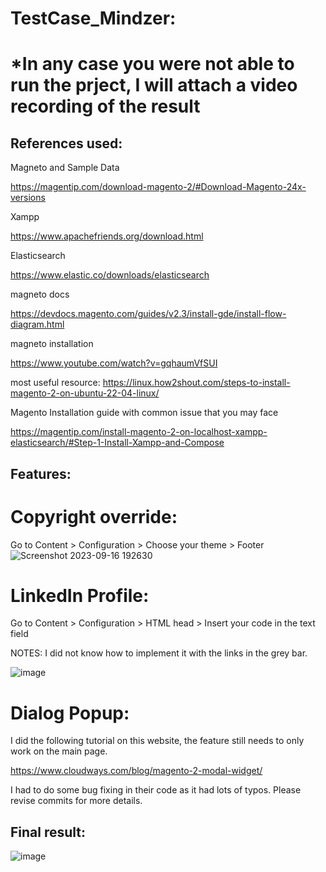 # TestCase_Mindzer:
#  *In any case you were not able to run the prject, I will attach a video recording of the result

## References used:

Magneto and Sample Data

https://magentip.com/download-magento-2/#Download-Magento-24x-versions 

Xampp

https://www.apachefriends.org/download.html

Elasticsearch

https://www.elastic.co/downloads/elasticsearch

magneto docs

https://devdocs.magento.com/guides/v2.3/install-gde/install-flow-diagram.html

magneto installation

https://www.youtube.com/watch?v=gqhaumVfSUI

most useful resource: https://linux.how2shout.com/steps-to-install-magento-2-on-ubuntu-22-04-linux/

Magento Installation guide with common issue that you may face

https://magentip.com/install-magento-2-on-localhost-xampp-elasticsearch/#Step-1-Install-Xampp-and-Compose

##  Features:

# Copyright override:
Go to Content > Configuration > Choose your theme > Footer
![Screenshot 2023-09-16 192630](https://github.com/AhmedMakhlooqDev/TestCase_Mindzer/assets/76881779/a1924768-b4a6-4aca-9190-e854348d50f6)

# LinkedIn Profile:
Go to Content > Configuration > HTML head > Insert your code in the text field 

NOTES: I did not know how to implement it with the links in the grey bar.

![image](https://github.com/AhmedMakhlooqDev/TestCase_Mindzer/assets/76881779/f10888c8-a713-4aa3-ad7e-62581b384d2b)

# Dialog Popup:
I did the following tutorial on this website, the feature still needs to only work on the main page.

https://www.cloudways.com/blog/magento-2-modal-widget/ 

I had to do some bug fixing in their code as it had lots of typos. Please revise commits for more details.

## Final result: 
![image](https://github.com/AhmedMakhlooqDev/TestCase_Mindzer/assets/76881779/c337e6a5-3d28-4b86-b150-9948ded89892)

